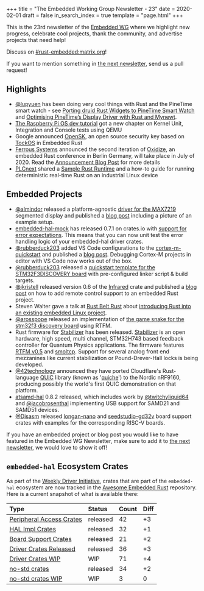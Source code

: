 +++
title = "The Embedded Working Group Newsletter - 23"
date = 2020-02-01
draft = false
in_search_index = true
template = "page.html"
+++

This is the 23rd newsletter of the [Embedded WG] where we highlight new progress, celebrate cool projects, thank the community, and advertise projects that need help!

[Embedded WG]: https://github.com/rust-embedded/wg


Discuss on [#rust-embedded:matrix.org]!
<!-- Discuss on [#rust-embedded:matrix.org], [users.rust-lang.org], [on twitter], or [on reddit]! -->


[#rust-embedded:matrix.org]: https://matrix.to/#/#rust-embedded:matrix.org
<!-- [users.rust-lang.org]: https://example.org/#TODO -->
<!-- [on twitter]: https://example.org/#TODO -->
<!-- [on reddit]: https://example.org/#TODO -->

<!-- more -->

If you want to mention something in [the next newsletter], send us a pull request!

[the next newsletter]: https://github.com/rust-embedded/blog/edit/master/content/2020-02-29-newsletter-24.md

## Highlights

- [@lupyuen] has been doing very cool things with Rust and the PineTime smart watch - see [Porting druid Rust Widgets to PineTime Smart Watch] and [Optimising PineTime’s Display Driver with Rust and Mynewt].
- [The Raspberry Pi OS dev tutorial] got a new chapter on Kernel Unit, Integration and Console tests using QEMU
- Google announced [OpenSK], an open source security key based on [TockOS] in Embedded Rust
- [Ferrous Systems] announced the second iteration of [Oxidize], an embedded Rust conference in Berlin Germany, will take place in July of 2020. Read the [Announcement Blog Post] for more details
- [PLCnext] shared a [Sample Rust Runtime] and a how-to guide for running deterministic real-time Rust
 on an industrial Linux device

## Embedded Projects

- [@almindor] released a platform-agnostic [driver for the MAX7219][max7219-driver] segmented display and published a [blog post][max7219-blog-post] including a picture of an example setup.
- [embedded-hal-mock] has released 0.7.1 on crates.io with [support for error expectations]. This means that you can now unit test the error handling logic of your embedded-hal driver crates.
- [@rubberduck203][@rubberduck203] added VS Code configurations to the [cortex-m-quickstart][cortex-m-quickstart] and published a [blog post][vscode-blog]. Debugging Cortex-M projects in editor with VS Code now works out of the box.
- [@rubberduck203][@rubberduck203] released a [quickstart template for the STM32F3DISCOVERY board][stm32f3-quickstart] with pre-configured linker script & build targets.
- [@jkristell] released version 0.6 of the [Infrared][infrared] crate and published a [blog post][infrared-blog] on how to add remote control support to an embedded Rust project.
- Steven Walter gave a talk at [Rust Belt Rust][rust-belt-rust] about [introducing Rust into an existing embedded Linux project][introducing-rust-into-legacy].
- [@arosspope] released an implementation of [the game snake for the stm32f3 discovery board] using RTFM.
- Rust firmware for [Stabilizer] has been released. [Stabilizer][stabilizer-wiki] is an open hardware, high speed, multi channel, STM32H743 based feedback controller for Quantum Physics applications. The firmware features [RTFM v0.5] and [smoltcp]. Support for several analog front end mezzanines like current stabilization or Pound-Drever-Hall locks is being developed.
- [@42technology] announced they have ported Cloudflare's Rust-language [QUIC] library (known as '[quiche]') to the Nordic nRF9160, producing possibly the world's first QUIC demonstration on that platform.
- [atsamd-hal] 0.8.2 released, which includes work by [@twitchyliquid64] and [@jacobrosenthal] implementing USB support for SAMD21 and SAMD51 devices.
- [@Disasm] released [longan-nano] and [seedstudio-gd32v] board support crates with examples for the corresponding RISC-V boards.

<!-- LINK SECTION FOR HIGHLIGHTS AND EMBEDDED PROJECTS -->

[@42technology]: https://twitter.com/42technology
[@almindor]: https://github.com/almindor
[@arosspope]: https://github.com/arosspope
[@Disasm]: https://github.com/Disasm
[@jacobrosenthal]: https://github.com/jacobrosenthal
[@jkristell]: https://github.com/jkristell
[@lupyuen]: https://github.com/lupyuen
[@rubberduck203]: https://twitter.com/Rubberduck203
[@twitchyliquid64]: https://github.com/twitchyliquid64
[Ferrous Systems]: https://ferrous-systems.com
[PLCnext]: https://github.com/PLCnext/

[Announcement Blog Post]: https://ferrous-systems.com/blog/oxidize-2020/
[atsamd-hal]: https://github.com/atsamd-rs/atsamd
[cortex-m-quickstart]: https://github.com/rust-embedded/cortex-m-quickstart
[embedded-hal-mock]: https://github.com/dbrgn/embedded-hal-mock/
[infrared-blog]: https://jott.se/blog/infrared
[infrared]: https://github.com/jkristell/infrared
[introducing-rust-into-legacy]: https://www.youtube.com/watch?v=EoV94cg_Tug
[longan-nano]: https://github.com/riscv-rust/longan-nano/
[max7219-blog-post]: https://blog.katona.me/2019/12/22/MAX7219-segmented-display-driver-in-Rust/
[max7219-driver]: https://crates.io/crates/max7219
[OpenSK]: https://security.googleblog.com/2020/01/say-hello-to-opensk-fully-open-source.html
[Optimising PineTime’s Display Driver with Rust and Mynewt]: https://medium.com/@ly.lee/optimising-pinetimes-display-driver-with-rust-and-mynewt-3ba269ea2f5c
[Oxidize]: https://oxidizeconf.com
[Porting druid Rust Widgets to PineTime Smart Watch]: https://medium.com/@ly.lee/porting-druid-rust-widgets-to-pinetime-smart-watch-7e1d5a5d977a
[QUIC]: https://en.wikipedia.org/wiki/QUIC
[quiche]: https://github.com/cloudflare/quiche
[RTFM v0.5]: https://github.com/rtfm-rs/cortex-m-rtfm
[rust-belt-rust]: http://www.rust-belt-rust.com/
[Sample Rust Runtime]: https://github.com/PLCnext/rust-sample-runtime
[seedstudio-gd32v]: https://github.com/riscv-rust/seedstudio-gd32v
[smoltcp]: https://github.com/m-labs/smoltcp
[stabilizer-wiki]: https://github.com/sinara-hw/Stabilizer/wiki
[Stabilizer]: https://github.com/quartiq/stabilizer
[stm32f3-quickstart]: https://github.com/rubberduck203/stm32f3-discovery-quickstart
[support for error expectations]: https://docs.rs/embedded-hal-mock/0.7.1/embedded_hal_mock/i2c/index.html#testing-error-handling
[the game snake for the stm32f3 discovery board]: https://github.com/arosspope/usnake
[The Raspberry Pi OS dev tutorial]: https://github.com/rust-embedded/rust-raspi3-OS-tutorials/tree/master/13_integrated_testing
[TockOS]: https://www.tockos.org/
[vscode-blog]: https://christopherjmcclellan.wordpress.com/2019/12/31/debugging-rust-cortex-m-with-vs-code-take-2/

If you have an embedded project or blog post you would like to have featured in the Embedded WG Newsletter, make sure to add it to [the next newsletter], we would love to show it off!

## `embedded-hal` Ecosystem Crates

As part of the [Weekly Driver Initiative], crates that are part of the `embedded-hal` ecosystem are now tracked in the [Awesome Embedded Rust] repository. Here is a current snapshot of what is available there:

| Type                       | Status    | Count | Diff |
| :---                       | :-----    | :---- | :--- |
| [Peripheral Access Crates] | released  | 42    | +3   |
| [HAL Impl Crates]          | released  | 32    | +1   |
| [Board Support Crates]     | released  | 21    | +2   |
| [Driver Crates Released]   | released  | 36    | +3   |
| [Driver Crates WIP]        | WIP       | 71    | +4   |
| [no-std crates]            | released  | 34    | +2   |
| [no-std crates WIP]        | WIP       |  3    |  0   |

[Awesome Embedded Rust]: https://github.com/rust-embedded/awesome-embedded-rust
[Weekly Driver Initiative]: https://github.com/rust-embedded/wg/issues/39
[Peripheral Access Crates]: https://github.com/rust-embedded/awesome-embedded-rust#peripheral-access-crates
[HAL Impl Crates]: https://github.com/rust-embedded/awesome-embedded-rust#hal-implementation-crates
[Board Support Crates]: https://github.com/rust-embedded/awesome-embedded-rust#board-support-crates
[Driver Crates Released]: https://github.com/rust-embedded/awesome-embedded-rust#driver-crates
[Driver Crates WIP]: https://github.com/rust-embedded/awesome-embedded-rust#wip
[no-std crates]: https://github.com/rust-embedded/awesome-embedded-rust#no-std-crates
[no-std crates WIP]: https://github.com/rust-embedded/awesome-embedded-rust#wip-1
